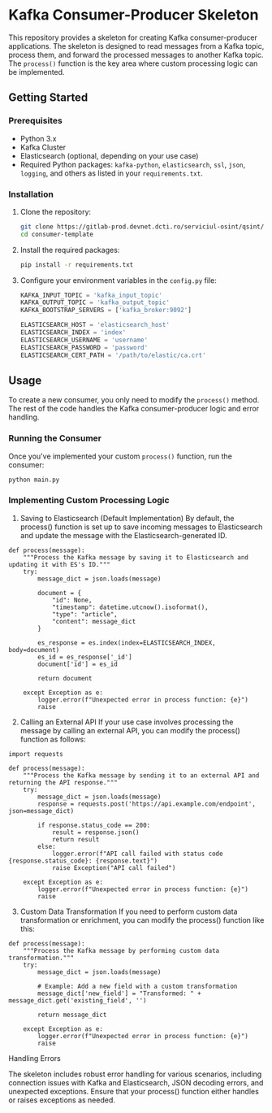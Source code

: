 # Kafka Consumer-Producer Skeleton

This repository provides a skeleton for creating Kafka consumer-producer applications. The skeleton is designed to read messages from a Kafka topic, process them, and forward the processed messages to another Kafka topic. The `process()` function is the key area where custom processing logic can be implemented.

## Getting Started

### Prerequisites

- Python 3.x
- Kafka Cluster
- Elasticsearch (optional, depending on your use case)
- Required Python packages: `kafka-python`, `elasticsearch`, `ssl`, `json`, `logging`, and others as listed in your `requirements.txt`.

### Installation

1. Clone the repository:
    ```bash
    git clone https://gitlab-prod.devnet.dcti.ro/serviciul-osint/qsint/consumers/consumer-template
    cd consumer-template
    ```

2. Install the required packages:
    ```bash
    pip install -r requirements.txt
    ```

3. Configure your environment variables in the `config.py` file:
    ```python
    KAFKA_INPUT_TOPIC = 'kafka_input_topic'
    KAFKA_OUTPUT_TOPIC = 'kafka_output_topic'
    KAFKA_BOOTSTRAP_SERVERS = ['kafka_broker:9092']
   
    ELASTICSEARCH_HOST = 'elasticsearch_host'
    ELASTICSEARCH_INDEX = 'index'
    ELASTICSEARCH_USERNAME = 'username'
    ELASTICSEARCH_PASSWORD = 'password'
    ELASTICSEARCH_CERT_PATH = '/path/to/elastic/ca.crt'
    ```

## Usage

To create a new consumer, you only need to modify the `process()` method. The rest of the code handles the Kafka consumer-producer logic and error handling.

### Running the Consumer

Once you've implemented your custom `process()` function, run the consumer:

```bash
python main.py
```

### Implementing Custom Processing Logic

1. Saving to Elasticsearch (Default Implementation)
   By default, the process() function is set up to save incoming messages to Elasticsearch and update the message with the Elasticsearch-generated ID.

```code
def process(message):
    """Process the Kafka message by saving it to Elasticsearch and updating it with ES's ID."""
    try:
        message_dict = json.loads(message)

        document = {
            "id": None,
            "timestamp": datetime.utcnow().isoformat(),
            "type": "article",
            "content": message_dict
        }

        es_response = es.index(index=ELASTICSEARCH_INDEX, body=document)
        es_id = es_response['_id']
        document['id'] = es_id

        return document

    except Exception as e:
        logger.error(f"Unexpected error in process function: {e}")
        raise

```

2. Calling an External API
   If your use case involves processing the message by calling an external API, you can modify the process() function as follows:

```code
import requests

def process(message):
    """Process the Kafka message by sending it to an external API and returning the API response."""
    try:
        message_dict = json.loads(message)
        response = requests.post('https://api.example.com/endpoint', json=message_dict)
        
        if response.status_code == 200:
            result = response.json()
            return result
        else:
            logger.error(f"API call failed with status code {response.status_code}: {response.text}")
            raise Exception("API call failed")
    
    except Exception as e:
        logger.error(f"Unexpected error in process function: {e}")
        raise
```

3. Custom Data Transformation
   If you need to perform custom data transformation or enrichment, you can modify the process() function like this:

```code
def process(message):
    """Process the Kafka message by performing custom data transformation."""
    try:
        message_dict = json.loads(message)

        # Example: Add a new field with a custom transformation
        message_dict['new_field'] = "Transformed: " + message_dict.get('existing_field', '')

        return message_dict

    except Exception as e:
        logger.error(f"Unexpected error in process function: {e}")
        raise
```

Handling Errors

The skeleton includes robust error handling for various scenarios, including connection issues with Kafka and Elasticsearch, JSON decoding errors, and unexpected exceptions. Ensure that your process() function either handles or raises exceptions as needed.
